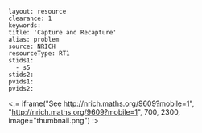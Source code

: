 ````
layout: resource
clearance: 1
keywords:
title: 'Capture and Recapture'
alias: problem
source: NRICH
resourceType: RT1
stids1: 
  - s5
stids2:
pvids1:
pvids2:

````

<:= iframe("See http://nrich.maths.org/9609?mobile=1", "http://nrich.maths.org/9609?mobile=1", 700, 2300, image="thumbnail.png") :>

